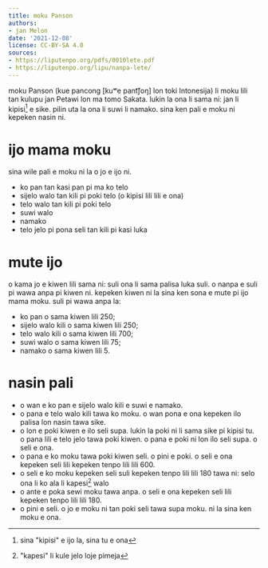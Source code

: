 ```yaml
---
title: moku Panson
authors:
- jan Melon
date: '2021-12-08'
license: CC-BY-SA 4.0
sources:
- https://liputenpo.org/pdfs/0010lete.pdf
- https://liputenpo.org/lipu/nanpa-lete/
---
```


moku Panson (kue pancong [kuʷe pant͡ʃoŋ] lon toki Intonesija) li moku lili tan kulupu jan Petawi lon ma tomo Sakata. lukin la ona li sama ni: jan li kipisi[^1] e sike. pilin uta la ona li suwi li namako. sina ken pali e moku ni kepeken nasin ni.

[^1]: sina "kipisi" e ijo la, sina tu e ona

# ijo mama moku

sina wile pali e moku ni la o jo e ijo ni.

- ko pan tan kasi pan pi ma ko telo
- sijelo walo tan kili pi poki telo (o kipisi lili lili e ona)
- telo walo tan kili pi poki telo
- suwi walo
- namako
- telo jelo pi pona seli tan kili pi kasi luka

# mute ijo

o kama jo e kiwen lili sama ni: suli ona li sama palisa luka suli. o nanpa e suli pi wawa anpa pi kiwen ni. kepeken kiwen ni la sina ken sona e mute pi ijo mama moku. suli pi wawa anpa la:

- ko pan o sama kiwen lili 250;
- sijelo walo kili o sama kiwen lili 250;
- telo walo kili o sama kiwen lili 700;
- suwi walo o sama kiwen lili 75;
- namako o sama kiwen lili 5.

# nasin pali

- o wan e ko pan e sijelo walo kili e suwi e namako.
- o pana e telo walo kili tawa ko moku. o wan pona e ona kepeken ilo palisa lon nasin tawa sike.
- o lon e poki kiwen e ilo seli supa. lukin la poki ni li sama sike pi kipisi tu. o pana lili e telo jelo tawa poki kiwen. o pana e poki ni lon ilo seli supa. o seli e ona.
- o pana e ko moku tawa poki kiwen seli. o pini e poki. o seli e ona kepeken seli lili kepeken tenpo lili lili 600.
- o seli e ko moku kepeken seli suli kepeken tenpo lili lili 180 tawa ni: selo ona li ko ala li kapesi[^2] walo
- o ante e poka sewi moku tawa anpa. o seli e ona kepeken seli lili kepeken tenpo lili lili 180.
- o pini e seli. o jo e moku ni tan poki seli tawa supa moku. ni la sina ken moku e ona.

[^2]: "kapesi" li kule jelo loje pimeja